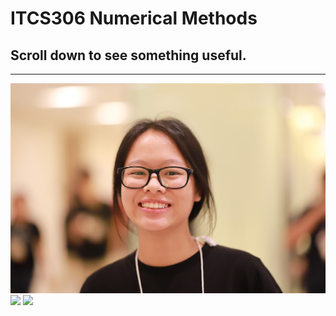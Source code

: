 # ITCS306 Numerical Methods
## Scroll down to see something useful.
***
<img src="https://github.com/itsmebabysmiley/Baby/blob/master/S__43466754.jpg">
<img src="https://i.pinimg.com/originals/58/92/09/589209602fcdd4778b158592e7955a5e.png" width="50%">
<img src="https://2.bp.blogspot.com/-IpWBrLhAB6w/XMaWK4Z5KDI/AAAAAAAAAJA/10joEkrrAYYUdQhVOeqTrIyElNkhccA7ACLcBGAs/s1600/IMG_20190427_201318_572.jpg" width="50%">
